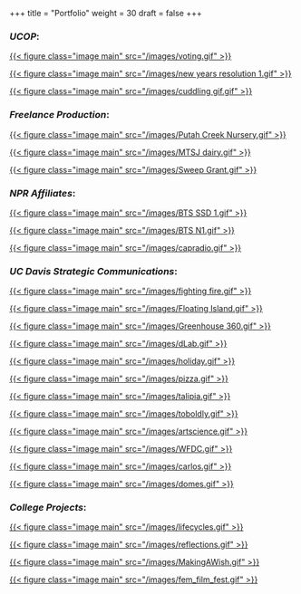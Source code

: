 +++
title = "Portfolio"
weight = 30
draft = false
+++

### *UCOP*:
 
 <a href="https://www.facebook.com/universityofcalifornia/videos/1710690439036797/" title="Are you registered to vote?">{{< figure class="image main" src="/images/voting.gif" >}}</a>

 <a href="https://www.facebook.com/universityofcalifornia/videos/278962822970344/" title="How to keep your New Years Resolution">{{< figure class="image main" src="/images/new years resolution 1.gif" >}}</a>
 
 <a href="https://www.facebook.com/universityofcalifornia/videos/249580189052290/" title="Cuddling is good for babies">{{< figure class="image main" src="/images/cuddling gif.gif" >}}</a>

### *Freelance Production*:
 
 <a href="https://www.putahcreekcouncil.org/sites/default/files/Putah%20Creek%20Video_Updated.mp4" title="Putah Creek Nursery">{{< figure class="image main" src="/images/Putah Creek Nursery.gif" >}}</a>

 <a href="https://www.youtube.com/watch?v=Fwdgra_tBh8" title="Glenn County Soil Health - MTSJ Dairy">{{< figure class="image main" src="/images/MTSJ dairy.gif" >}}</a>

 <a href="https://www.youtube.com/watch?v=05_SnluVzcc" title="How to Apply to the SWEEP Grant">{{< figure class="image main" src="/images/Sweep Grant.gif" >}}</a>

### *NPR Affiliates*:

 <a href="https://www.youtube.com/watch?v=DMdjzJxeMVo" title="Behind The Scenes With Deep Look">{{< figure class="image main" src="/images/BTS SSD 1.gif" >}}</a>

 <a href="https://www.youtube.com/watch?v=ZP2sS4AcnYQ" title="Behind The Scenes With Deep Look">{{< figure class="image main" src="/images/BTS N1.gif" >}}</a>

 <a href="https://youtu.be/AgL8Pepp61E" title="Capital Public Radio, Place and Privilege">{{< figure class="image main" src="/images/capradio.gif" >}}</a>


### *UC Davis Strategic Communications*:

 <a href="https://youtu.be/Vr5LP0UZvKg" title="Fighting Fire With Fire">{{< figure class="image main" src="/images/fighting fire.gif" >}}</a>

 <a href="https://youtu.be/cdzeS0E736o" title="Floating Island Project">{{< figure class="image main" src="/images/Floating Island.gif" >}}</a>

 <a href="https://youtu.be/1fvExbgt3lc" title="Greenhouse 360">{{< figure class="image main" src="/images/Greenhouse 360.gif" >}}</a>

 <a href="https://youtu.be/84AcuTMEnMI" title="D-Lab">{{< figure class="image main" src="/images/dLab.gif" >}}</a>

 <a href="https://www.youtube.com/watch?v=9NyJGfnRDdM" title="Happy Holidays from UC Davis">{{< figure class="image main" src="/images/holiday.gif" >}}</a>

 <a href="https://www.youtube.com/watch?v=IFrdVr_p7NY&list=PLslgisHe5tBOupT4tpNT4NbevnfDrhq_K&index=13" title="Pay It Forward">{{< figure class="image main" src="/images/pizza.gif" >}}</a>

 <a href="https://www.youtube.com/watch?v=Oz3EB5AUpQA" title="Tilapia Fish Skins">{{< figure class="image main" src="/images/talipia.gif" >}}</a>

 <a href="https://youtu.be/7qhanXEL-bM" title="To Boldly Go">{{< figure class="image main" src="/images/toboldly.gif" >}}</a>

 <a href="https://www.youtube.com/watch?v=G2jCrcKiqVE&list=PLslgisHe5tBOupT4tpNT4NbevnfDrhq_K" title="When Science Meets Art">{{< figure class="image main" src="/images/artscience.gif" >}}</a>

 <a href="https://www.youtube.com/watch?v=YHhaxSQRKz8" title="World Food Day Challenge">{{< figure class="image main" src="/images/WFDC.gif" >}}</a>

 <a href="https://www.youtube.com/watch?v=-1iNIgx4tiY" title="A Day in the Life of Carlos Orozco">{{< figure class="image main" src="/images/carlos.gif" >}}</a>

 <a href="https://www.youtube.com/watch?v=SWGpmn4svDg&list=PLslgisHe5tBOupT4tpNT4NbevnfDrhq_K&index=11" title="Domie Dinners">{{< figure class="image main" src="/images/domes.gif" >}}</a>

### *College Projects*:

 <a href="https://vimeo.com/158869106" title="Life Cycles">{{< figure class="image main" src="/images/lifecycles.gif" >}}</a>

 <a href="https://vimeo.com/215486369" title="Reflexive Reflections">{{< figure class="image main" src="/images/reflections.gif" >}}</a>
 
 <a href="https://vimeo.com/264720798" title="Making A Wish">{{< figure class="image main" src="/images/MakingAWish.gif" >}}</a>

 <a href="https://vimeo.com/201980723" title="Davis Feminist Film Festival Trailer">{{< figure class="image main" src="/images/fem_film_fest.gif" >}}</a>



